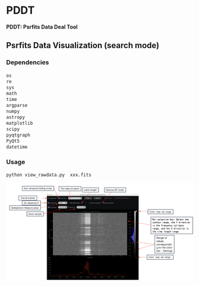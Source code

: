 # PDDT



**PDDT: Psrfits Data Deal Tool**





## Psrfits Data Visualization (search mode)



### Dependencies

```shell
os
re
sys
math
time
argparse
numpy
astropy
matplotlib
scipy
pyqtgraph
PyQt5
datetime
```



### Usage



```shell
python view_rawdata.py  xxx.fits
```





![image-20240701153055979](./image-20240701153055979.png)